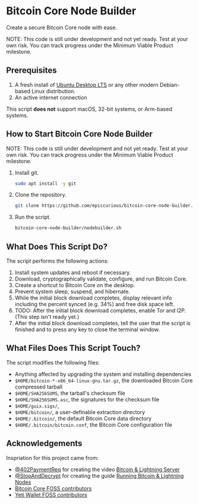 # Bitcoin Core Node Builder

Create a secure Bitcoin Core node with ease.

NOTE: This code is still under development and not yet ready. Test at your own risk. You can track progress under the Minimum Viable Product milestone.

## Prerequisites

1. A fresh install of [Ubuntu Desktop LTS](https://ubuntu.com/tutorials/install-ubuntu-desktop) or any other modern Debian-based Linux distribution.
2. An active internet connection

This script **does not** support macOS, 32-bit systems, or Arm-based systems.

## How to Start Bitcoin Core Node Builder

NOTE: This code is still under development and not yet ready. Test at your own risk. You can track progress under the Minimum Viable Product milestone.

1. Install git.
    ```bash
    sudo apt install -y git
    ```
2. Clone the repository.
    ```bash
    git clone https://github.com/epiccurious/bitcoin-core-node-builder.git
    ```
3. Run the script.
    ```bash
    bitcoin-core-node-builder/nodebuilder.sh
    ```

## What Does This Script Do?

The script performs the following actions:
1. Install system updates and reboot if necessary.
2. Download, cryptographically validate, configure, and run Bitcoin Core.
3. Create a shortcut to Bitcoin Core on the desktop.
4. Prevent system sleep, suspend, and hibernate.
5. While the initial block download completes, display relevant info including the percent synced (e.g. 34%) and free disk space left.
6. TODO: After the initial block download completes, enable Tor and I2P. (This step isn't ready yet.)
7. After the initial block download completes, tell the user that the script is finished and to press any key to close the terminal window.

## What Files Does This Script Touch?

The script modifies the following files:
- Anything affected by upgrading the system and installing dependencies
- `$HOME/bitcoin-*-x86_64-linux-gnu.tar.gz`, the downloaded Bitcoin Core compressed tarball
- `$HOME/SHA256SUMS`, the tarball's checksum file
- `$HOME/SHA256SUMS.asc`, the signatures for the checksum file
- `$HOME/guix.sigs/`, 
- `$HOME/bitcoin/`, a user-definable extraction directory
- `$HOME/.bitcoin/`, the default Bitcoin Core data directory
- `$HOME/.bitcoin/bitcoin.conf`, the Bitcoin Core configuration file

## Acknowledgements

Inspriation for this project came from:
- [@402PaymentReq](https://twitter.com/402PaymentReq) for creating the video [Bitcoin & Lightning Server](https://www.youtube.com/watch?v=_Hrnls92TxQ)
- [@StopAndDecrypt](https://twitter.com/StopAndDecrypt) for creating the guide [Running Bitcoin & Lightning Nodes](https://stopanddecrypt.medium.com/running-bitcoin-lightning-nodes-over-the-tor-network-2021-edition-489180297d5)
- [Bitcoin Core FOSS contributors](https://github.com/bitcoin/bitcoin/graphs/contributors)
- [Yeti Wallet FOSS contributors](https://github.com/JWWeatherman/yeticold/graphs/contributors)